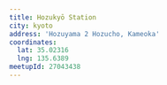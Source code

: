 ```yaml
---
title: Hozukyō Station
city: kyoto
address: 'Hozuyama 2 Hozucho, Kameoka'
coordinates:
  lat: 35.02316
  lng: 135.6389
meetupId: 27043438
---
```


